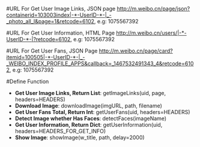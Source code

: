 #URL For Get User Image Links, JSON page
http://m.weibo.cn/page/json?containerid=103003index|-*-UserID-*-|_-_photo_all_l&page=1&retcode=6102, e.g: 1075567392

#URL For Get User Information, HTML Page
http://m.weibo.cn/users/|-*-UserID-*-|?retcode=6102, e.g: 1075567392

#URL For Get User Fans, JSON Page
http://m.weibo.cn/page/card?itemid=100505|-*-UserID-*-|_-_WEIBO_INDEX_PROFILE_APPS&callback=_1467532491343_4&retcode=6102, e.g: 1075567392

#Define Function
<ul>
<li><b>Get User Image Links, Return List</b>: getImageLinks(uid, page, headers=HEADERS)</li>
<li><b>Download Image</b>: downloadImage(imgURL, path, filename)</li>
<li><b>Get User Fans Total, Return Int</b>: getUserFans(uid, headers=HEADERS)</li>
<li><b>Detect Image whether Has Faces</b>: detectFaces(imageName)</li>
<li><b>Get User Information, Return Dict</b>: getUserInformation(uid, headers=HEADERS_FOR_GET_INFO)</li>
<li><b>Show Image</b>: showImage(w_title, path, delay=2000)</li>
</ul>

